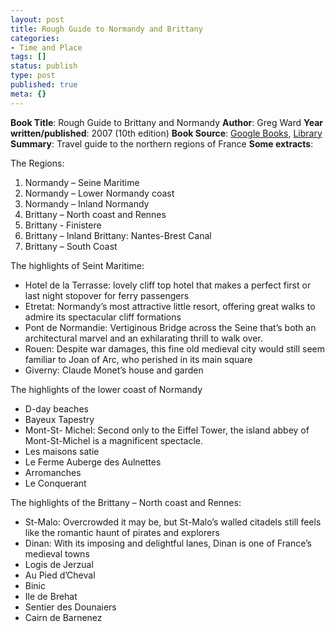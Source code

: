 ```yaml
---
layout: post
title: Rough Guide to Normandy and Brittany
categories:
- Time and Place
tags: []
status: publish
type: post
published: true
meta: {}
---
```

<strong>Book Title</strong>: Rough Guide to Brittany and Normandy
<strong>Author</strong>: Greg Ward
<strong>Year written/published</strong>: 2007 (10th edition)
<strong>Book Source</strong>: <a href="http://books.google.com/books?id=9-HcAAAACAAJ&amp;dq=rough+guide+to+normandy+brittany">Google Books</a>, <a href="http://vistaweb.nlb.gov.sg/cgi-bin/cw_cgi?fullRecord+29815+3002+9990029+1+0">Library</a>
<strong>Summary</strong>: Travel guide to the northern regions of France
<strong>Some extracts</strong>:

The Regions:
<ol>
	<li>Normandy – Seine Maritime</li>
	<li>Normandy – Lower Normandy coast</li>
	<li>Normandy – Inland Normandy</li>
	<li>Brittany – North coast and Rennes</li>
	<li>Brittany - Finistere</li>
	<li>Brittany – Inland Brittany: Nantes-Brest Canal</li>
	<li>Brittany – South Coast</li>
</ol>
The highlights of Seint Maritime:
<ul>
	<li>Hotel de la Terrasse: lovely cliff top hotel that makes a perfect first or last night stopover for ferry passengers</li>
	<li>Etretat: Normandy’s most attractive little resort, offering great walks to admire its spectacular cliff formations</li>
	<li>Pont de Normandie: Vertiginous Bridge across the Seine that’s both an architectural marvel and an exhilarating thrill to walk over.</li>
	<li>Rouen: Despite war damages, this fine old medieval city would still seem familiar to Joan of Arc, who perished in its main square</li>
	<li>Giverny: Claude Monet’s house and garden</li>
</ul>
The highlights of the lower coast of Normandy
<ul>
	<li>D-day beaches</li>
	<li>Bayeux Tapestry</li>
	<li>Mont-St- Michel: Second only to the Eiffel Tower, the island abbey of Mont-St-Michel is a magnificent spectacle.</li>
	<li>Les maisons satie</li>
	<li>Le Ferme Auberge des Aulnettes</li>
	<li>Arromanches</li>
	<li>Le Conquerant</li>
</ul>
The highlights of the Brittany – North coast and Rennes:
<ul>
	<li>St-Malo: Overcrowded it may be, but St-Malo’s walled citadels still feels like the romantic haunt of pirates and explorers</li>
	<li>Dinan: With its imposing and delightful lanes, Dinan is one of France’s medieval towns</li>
	<li>Logis de Jerzual</li>
	<li>Au Pied d’Cheval</li>
	<li>Binic</li>
	<li>Ile de Brehat</li>
	<li>Sentier des Dounaiers</li>
	<li>Cairn de Barnenez</li>
</ul>

